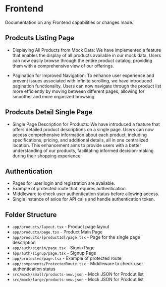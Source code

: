 # Frontend

Documentation on any Frontend capabilities or changes made.

## Prodcuts Listing Page

- Displaying All Products from Mock Data:
  We have implemented a feature that enables the display of all products available in our mock data. Users can now easily browse through the entire product catalog, providing them with a comprehensive view of our offerings.

- Pagination for Improved Navigation:
  To enhance user experience and prevent issues associated with infinite scrolling, we have introduced pagination functionality. Users can now navigate through the product list more efficiently by moving between different pages, allowing for smoother and more organized browsing.

## Prodcuts Detail Single Page

- Single Page Description for Products:
  We have introduced a feature that offers detailed product descriptions on a single page. Users can now access comprehensive information about each product, including specifications, pricing, and additional details, all in one centralized location. This enhancement aims to provide users with a better understanding of our products, facilitating informed decision-making during their shopping experience.

## Authentication

- Pages for user login and registration are available.
- Example of protected route that requires authentication.
- Middleware to check user authentication status before allowing access.
- Single instance of axios for API calls and handle authentication token.

## Folder Structure

- `app/products/layout.tsx` - Product page layout
- `app/products/page.tsx` - Product Main Page
- `app/products/[productId]/page.tsx` - Page for the single page description
- `app/auth/signin/page.tsx` - Signin Page
- `app/auth/signup/page.tsx` - Signup Page
- `app/protected/page.tsx` - Example of protected route
- `app/components/ProtectedRoute.tsx` - Middleware to check user authentication status
- `src/mock/small/products-new.json` - Mock JSON for Prodcut list
- `src/mock/large/products-new.json` - Mock JSON for Prodcut list
